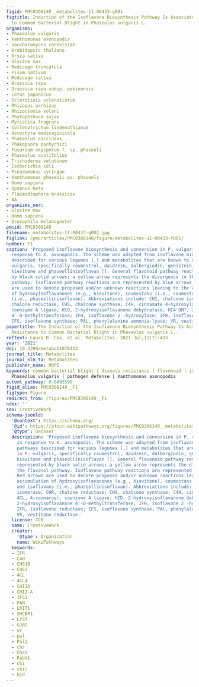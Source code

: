 ```yaml
---
figid: PMC8306140__metabolites-11-00433-g001
figtitle: Induction of the Isoflavone Biosynthesis Pathway Is Associated with Resistance
  to Common Bacterial Blight in Phaseolus vulgaris L.
organisms:
- Phaseolus vulgaris
- Xanthomonas axonopodis
- Saccharomyces cerevisiae
- Arabidopsis thaliana
- Oryza sativa
- Glycine max
- Medicago truncatula
- Pisum sativum
- Medicago sativa
- Brassica rapa
- Brassica rapa subsp. pekinensis
- Lotus japonicus
- Sclerotinia sclerotiorum
- Rhizopus arrhizus
- Rhizoctonia solani
- Phytophthora sojae
- Myristica fragrans
- Colletotrichum lindemuthianum
- Ascochyta medicaginicola
- Phaseolus coccineus
- Phakopsora pachyrhizi
- Fusarium oxysporum f. sp. phaseoli
- Phaseolus acutifolius
- Trichoderma velutinum
- Escherichia coli
- Pseudomonas syringae
- Xanthomonas phaseoli pv. phaseoli
- Homo sapiens
- Opsanus beta
- Plasmodiophora brassicae
- NA
organisms_ner:
- Glycine max
- Homo sapiens
- Drosophila melanogaster
pmcid: PMC8306140
filename: metabolites-11-00433-g001.jpg
figlink: /pmc/articles/PMC8306140/figure/metabolites-11-00433-f001/
number: F1
caption: 'Proposed isoflavone biosynthesis and conversion in P. vulgaris leaves in
  response to X. axonopodis. The scheme was adapted from isoflavone biosynthetic pathways
  described for various legumes [,] and metabolites that are known to occur in P.
  vulgaris, specifically coumestrol, daidzein, dalbergiodin, genistein, 2′-hydroxygenistein,
  kievitone and phaseollinisoflavan []. General flavonoid pathway reactions are represented
  by black solid arrows; a yellow arrow represents the divergence to the flavonol
  pathway. Isoflavone pathway reactions are represented by blue arrows. Red arrows
  are used to denote proposed and/or unknown reactions leading to the accumulation
  of hydroxyisoflavanones (e.g., kievitone), coumestans (i.e., coumestrol) and isoflavans
  (i.e., phaseollinisoflavan). Abbreviations include: CHI, chalcone isomerase; CHR,
  chalone reductase; CHS, chalcone synthase; C4H, cinnamate 4-hydroxylase; 4CL, 4-coumaroyl:
  coenzyme A ligase; HID, 2-hydroxyisoflavanone dehydratase; HI4′OMT, 2-hydroxyisoflavanone
  4′-O-methyltransferase; IFH, isoflavone 2′-hydroxylase; IFR, isoflavone reductase;
  IFS, isoflavone synthase; PAL, phenylalanine ammonia-lyase; VR, vestitone reductase.'
papertitle: The Induction of the Isoflavone Biosynthesis Pathway Is Associated with
  Resistance to Common Bacterial Blight in Phaseolus vulgaris L..
reftext: Laura D. Cox, et al. Metabolites. 2021 Jul;11(7):433.
year: '2021'
doi: 10.3390/metabo11070433
journal_title: Metabolites
journal_nlm_ta: Metabolites
publisher_name: MDPI
keywords: common bacterial blight | disease resistance | flavonoid | isoflavone |
  Phaseolus vulgaris | pathogen defense | Xanthomonas axonopodis
automl_pathway: 0.8493598
figid_alias: PMC8306140__F1
figtype: Figure
redirect_from: /figures/PMC8306140__F1
ndex: ''
seo: CreativeWork
schema-jsonld:
  '@context': https://schema.org/
  '@id': https://pfocr.wikipathways.org/figures/PMC8306140__metabolites-11-00433-g001.html
  '@type': Dataset
  description: 'Proposed isoflavone biosynthesis and conversion in P. vulgaris leaves
    in response to X. axonopodis. The scheme was adapted from isoflavone biosynthetic
    pathways described for various legumes [,] and metabolites that are known to occur
    in P. vulgaris, specifically coumestrol, daidzein, dalbergiodin, genistein, 2′-hydroxygenistein,
    kievitone and phaseollinisoflavan []. General flavonoid pathway reactions are
    represented by black solid arrows; a yellow arrow represents the divergence to
    the flavonol pathway. Isoflavone pathway reactions are represented by blue arrows.
    Red arrows are used to denote proposed and/or unknown reactions leading to the
    accumulation of hydroxyisoflavanones (e.g., kievitone), coumestans (i.e., coumestrol)
    and isoflavans (i.e., phaseollinisoflavan). Abbreviations include: CHI, chalcone
    isomerase; CHR, chalone reductase; CHS, chalcone synthase; C4H, cinnamate 4-hydroxylase;
    4CL, 4-coumaroyl: coenzyme A ligase; HID, 2-hydroxyisoflavanone dehydratase; HI4′OMT,
    2-hydroxyisoflavanone 4′-O-methyltransferase; IFH, isoflavone 2′-hydroxylase;
    IFR, isoflavone reductase; IFS, isoflavone synthase; PAL, phenylalanine ammonia-lyase;
    VR, vestitone reductase.'
  license: CC0
  name: CreativeWork
  creator:
    '@type': Organization
    name: WikiPathways
  keywords:
  - IFR
  - C4H
  - CHS10
  - CHS3
  - 4CL
  - 4CL4
  - CHI1A
  - CHI2-A
  - IFS1
  - PAM
  - LRIT1
  - SHCBP1
  - LYST
  - GJB2
  - vr
  - pal
  - Pal2
  - chr
  - Chro
  - RabX1
  - Chi
  - chic
  - hid
---
```


